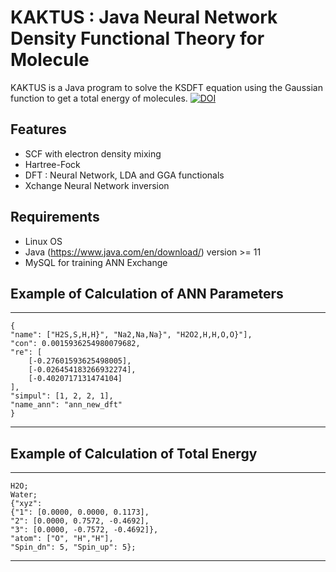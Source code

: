 # KAKTUS : Java Neural Network Density Functional Theory for Molecule
KAKTUS is a Java program to solve the KSDFT equation using the Gaussian function to get a total energy of molecules.
<a href="https://zenodo.org/badge/latestdoi/581141162"><img src="https://zenodo.org/badge/581141162.svg" alt="DOI"></a>
## Features
- SCF with electron density mixing
- Hartree-Fock
- DFT : Neural Network, LDA and GGA functionals
- Xchange Neural Network inversion
## Requirements
- Linux OS
- Java (https://www.java.com/en/download/) version >= 11
-  MySQL for training ANN Exchange
## Example of Calculation of ANN Parameters

------------
    {
	"name": ["H2S,S,H,H}", "Na2,Na,Na}", "H2O2,H,H,O,O}"],
	"con": 0.0015936254980079682,
	"re": [
		[-0.27601593625498005],
		[-0.026454183266932274],
		[-0.4020717131474104]
	],
	"simpul": [1, 2, 2, 1],
	"name_ann": "ann_new_dft"
    }
------------

## Example of Calculation of Total Energy

------------
	H2O;
	Water;
	{"xyz": 
	{"1": [0.0000, 0.0000, 0.1173], 
	"2": [0.0000, 0.7572, -0.4692],
	"3": [0.0000, -0.7572, -0.4692]}, 
	"atom": ["O", "H","H"],
	"Spin_dn": 5, "Spin_up": 5};
------------

